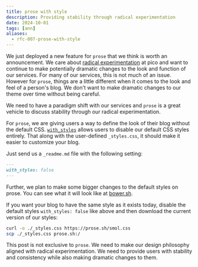 ```yaml
---
title: prose with style
description: Providing stability through radical experimentation
date: 2024-10-01
tags: [ann]
aliases:
  - rfc-007-prose-with-style
---
```


We just deployed a new feature for `prose` that we think is worth an
announcement. We care about [radical experimentation](/radical-experimentation)
at pico and want to continue to make potentially dramatic changes to the look
and function of our services. For many of our services, this is not much of an
issue. However for `prose`, things are a little different when it comes to the
look and feel of a person's blog. We don't want to make dramatic changes to our
theme over time without being careful.

We need to have a paradigm shift with our services and `prose` is a great
vehicle to discuss stability through our radical experimentation.

For `prose`, we are giving users a way to define the look of their blog without
the default CSS. [`with_styles`](https://pico.sh/prose#with-styles) allows users
to disable our default CSS styles entirely. That along with the user-defined
`_styles.css`, it should make it easier to customize your blog.

Just send us a `_readme.md` file with the following setting:

```md
---
with_styles: false
---
```

Further, we plan to make some bigger changes to the default styles on prose. You
can see what it will look like at [bower.sh](https://bower.sh).

If you want your blog to have the same style as it exists today, disable the
default styles `with_styles: false` like above and then download the current
version of our styles:

```bash
curl -o ./_styles.css https://prose.sh/smol.css
scp ./_styles.css prose.sh:/
```

This post is not exclusive to `prose`. We need to make our design philosophy
aligned with radical experimentation. We need to provide users with stability
and consistency while also making dramatic changes to them.
